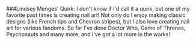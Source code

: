 ###Lindsey Menges' Quirk:
I don't know if I'd call it a quirk, but one of my favorite past times is creating nail art! Not only do I enjoy making classic designs (like French tips and Chevron stripes), but I also love creating nail art for various fandoms. So far I've done Doctor Who, Game of Thrones, Psychonauts and many more, and I've got a lot more in the works!